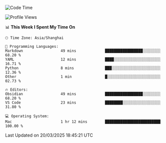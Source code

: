 <!--START_SECTION:waka-->
![Code Time](http://img.shields.io/badge/Code%20Time-545%20hrs%2017%20mins-blue)

![Profile Views](http://img.shields.io/badge/Profile%20Views-0-blue)

📊 **This Week I Spent My Time On** 

```text
🕑︎ Time Zone: Asia/Shanghai

💬 Programming Languages: 
Markdown                 49 mins             █████████████████░░░░░░░░   68.20 % 
YAML                     12 mins             ████░░░░░░░░░░░░░░░░░░░░░   16.71 % 
Python                   8 mins              ███░░░░░░░░░░░░░░░░░░░░░░   12.36 % 
Other                    1 min               █░░░░░░░░░░░░░░░░░░░░░░░░   02.73 % 

🔥 Editors: 
Obsidian                 49 mins             █████████████████░░░░░░░░   68.20 % 
VS Code                  23 mins             ████████░░░░░░░░░░░░░░░░░   31.80 % 

💻 Operating System: 
Mac                      1 hr 12 mins        █████████████████████████   100.00 % 
```


 Last Updated on 20/03/2025 18:45:21 UTC
<!--END_SECTION:waka-->
